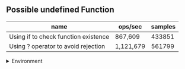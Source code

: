 ## Possible undefined Function

|name|ops/sec|samples|
|-|-|-|
|Using if to check function existence|867,609|433851|
|Using ? operator to avoid rejection|1,121,679|561799|


<details>
<summary>Environment</summary>

* __Machine:__ linux x64 | 4 vCPUs | 7.6GB Mem
* __Run:__ Thu Sep 04 2025 18:35:34 GMT+0000 (Coordinated Universal Time)
* __Node:__ `v22.19.0`
</details>

<!--
{"environment":{"platform":"linux","arch":"x64","cpus":4,"totalMemory":7.597843170166016},"benchmarks":[{"name":"Using if to check function existence","samples":433851,"opsSec":867609.7609358759},{"name":"Using ? operator to avoid rejection","samples":561799,"opsSec":1121679.2241122152}]}-->
